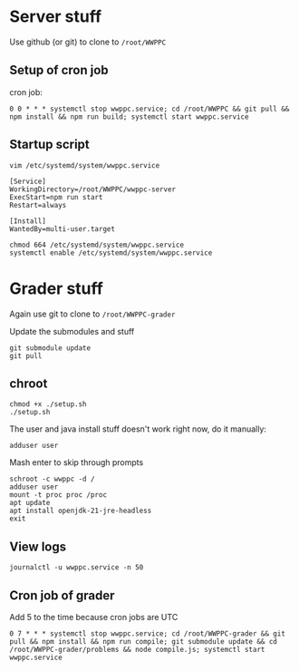 # Server stuff

Use github (or git) to clone to `/root/WWPPC`

## Setup of cron job

cron job:

```
0 0 * * * systemctl stop wwppc.service; cd /root/WWPPC && git pull && npm install && npm run build; systemctl start wwppc.service
```

## Startup script

```
vim /etc/systemd/system/wwppc.service
```

```
[Service]
WorkingDirectory=/root/WWPPC/wwppc-server
ExecStart=npm run start
Restart=always

[Install]
WantedBy=multi-user.target
```

```
chmod 664 /etc/systemd/system/wwppc.service
systemctl enable /etc/systemd/system/wwppc.service
```

# Grader stuff

Again use git to clone to `/root/WWPPC-grader`

Update the submodules and stuff

```
git submodule update
git pull
```

## chroot

```
chmod +x ./setup.sh
./setup.sh
```

The user and java install stuff doesn't work right now, do it manually:

```
adduser user

```

Mash enter to skip through prompts

```
schroot -c wwppc -d /
adduser user
mount -t proc proc /proc
apt update
apt install openjdk-21-jre-headless
exit
```

## View logs

```
journalctl -u wwppc.service -n 50
```

## Cron job of grader

Add 5 to the time because cron jobs are UTC

```
0 7 * * * systemctl stop wwppc.service; cd /root/WWPPC-grader && git pull && npm install && npm run compile; git submodule update && cd /root/WWPPC-grader/problems && node compile.js; systemctl start wwppc.service
```